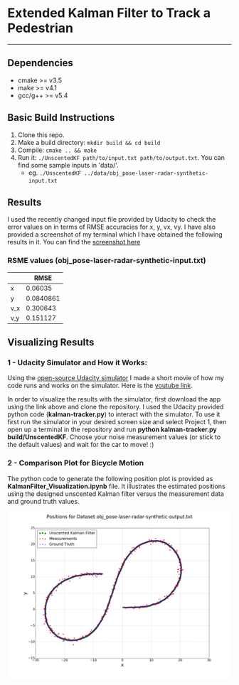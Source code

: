 # Extended Kalman Filter to Track a Pedestrian
---
[//]: # (Image References)
[image1]: ./Figures/Datasetobj_pose-laser-radar-synthetic-output.txt.jpg "Dataset1"

## Dependencies

* cmake >= v3.5
* make >= v4.1
* gcc/g++ >= v5.4

## Basic Build Instructions

1. Clone this repo.
2. Make a build directory: `mkdir build && cd build`
3. Compile: `cmake .. && make`
4. Run it: `./UnscentedKF path/to/input.txt path/to/output.txt`. You can find
   some sample inputs in 'data/'.
    - eg. `./UnscentedKF ../data/obj_pose-laser-radar-synthetic-input.txt`

## Results
I used the recently changed input file provided by Udacity to check the error values on in terms of RMSE accuracies for x, y, vx, vy. I have also provided a screenshot of my terminal which I have obtained the following results in it. You can find the [screenshot here](https://github.com/SaynaEbrahimi/Udacity-Self-Driving-Car-NanoDegree-Term2-Sensor-Fusion-Localization-and-Control/blob/master/Projects/P2-Unscented-Kalman-Filter/Figures/Outputs_Screenshot.png)

### RSME values (obj_pose-laser-radar-synthetic-input.txt)
|     | RMSE      |
|-----|-----------|
| x   | 0.06035  |
| y   | 0.0840861 |
| v_x | 0.300643  |
| v_y | 0.151127  |


## Visualizing Results

### 1 - Udacity Simulator and How it Works:
Using the [open-source Udacity simulator](https://github.com/udacity/self-driving-car-sim/releases/) I made a short movie of how my code runs and works on the simulator. Here is the [youtube link](https://youtu.be/B0rHjZGUi2E).

In order to visualize the results with the simulator, first download the app using the link above and clone the repository. I used the Udacity provided python code (**kalman-tracker.py**) to interact with the simulator. To use it first run the simulator in your desired screen size and select Project 1, then open up a terminal in the repository and run **python kalman-tracker.py build/UnscentedKF**. Choose your noise measurement values (or stick to the default values) and wait for the car to move! :)


### 2 - Comparison Plot for Bicycle Motion
The python code to generate the following position plot is provided as **KalmanFilter_Visualization.ipynb** file.
It illustrates the estimated positions using the designed unscented Kalman filter versus the measurement data and ground truth values.

![alt text][image1]
